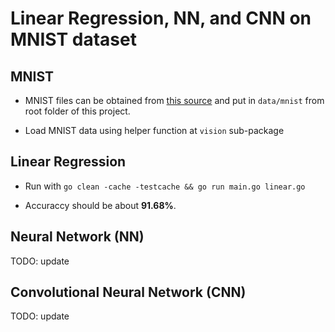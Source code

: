 # Linear Regression, NN, and CNN on MNIST dataset

## MNIST

- MNIST files can be obtained from [this source](http://yann.lecun.com/exdb/mnist/) and put in `data/mnist` from
    root folder of this project.

- Load MNIST data using helper function at `vision` sub-package

## Linear Regression

- Run with `go clean -cache -testcache && go run main.go linear.go`

- Accuraccy should be about **91.68%**.


## Neural Network (NN)

TODO: update


## Convolutional Neural Network (CNN)

TODO: update




